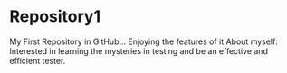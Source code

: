 Repository1
===========

My First Repository in GitHub...
Enjoying the features of it
About myself:
Interested in learning the mysteries in testing and be an effective and efficient tester.
